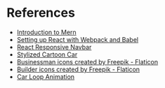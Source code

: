 <h1>References</h1>

* [Introduction to Mern](https://www.mongodb.com/languages/mern-stack-tutorial)
* [Setting up React with Webpack and Babel](https://medium.com/age-of-awareness/setup-react-with-webpack-and-babel-5114a14a47e9)
* [React Responsive Navbar](https://github.com/codebucks27/React-responsive-navbar/)
* [Stylized Cartoon Car](https://www.turbosquid.com/3d-models/3d-model-stylized-cartoon-car-free-free-1778654)
* <a href="https://www.flaticon.com/free-icons/businessman" title="businessman icons">Businessman icons created by Freepik - Flaticon</a>
* <a href="https://www.flaticon.com/free-icons/builder" title="builder icons">Builder icons created by Freepik - Flaticon</a>
* <a href="https://dribbble.com/shots/2106943-Car-loop-animation">Car Loop Animation</a>
